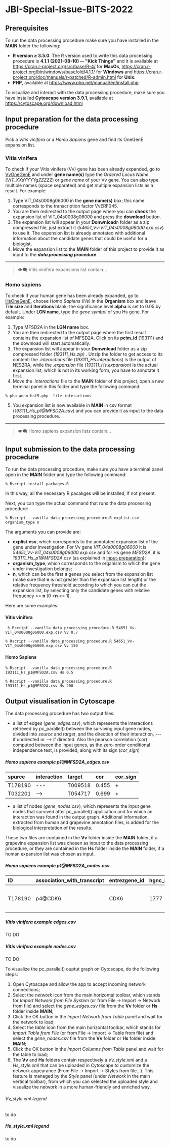 # JBI-Special-Issue-BITS-2022


## Prerequisites

To run the data processing procedure make sure you have installed in the **MAIN** folder the following:

- **R version ≥ 3.5.0**. The R version used to write this data processing procedure is **4.1.1 (2021-08-10) -- "Kick Things"** and it is available at https://cran.r-project.org/src/base/R-4/ for **MacOs**, https://cran.r-project.org/bin/windows/base/old/4.1.1/ for **Windows** and https://cran.r-project.org/doc/manuals/r-patched/R-admin.html for **Unix**.
- **PHP**, available at https://www.php.net/manual/en/install.php

To visualize and interact with the data processing procedure, make sure you have installed **Cytoscape version 3.9.1**, available at https://cytoscape.org/download.html

## Input preparation for the data processing procedure

Pick a _Vitis vinifera_ or a _Homo Sapiens_ gene and find its OneGenE expansion list.

### Vitis vinifera

To check if your Vitis vinifera (Vv) gene has been already expanded, go to [VvOneGenE](http://ibdm.disi.unitn.it/onegene/vv/onegene-vv.php) and under **gene name(s)** type the _Ordered Locus Name_ (_VIT_XXsYYYYgZZZZZ_) or _gene name_  of your Vv gene. You can also type multiple names (space separated) and get multiple expansion lists as a result.
For example: 
1. Type VIT_04s0008g06000 in the **gene name(s)** box; this name corresponds to the transcription factor VvERF045. 
2. You are then redirected to the output page where you can **check** the expansion list of VIT_04s0008g06000 and press the **download** button. 
3. The expansion list will appear in your **Donwnload**n folder as a zip compressed file, just extract it (_54651_Vv-VIT_04s0008g06000.exp.csv_) to use it. The expansion list is already annotated with additional information about the candidate genes that could be useful for a biologist.
4. Move the espansion list to the **MAIN** folder of this project to provide it as input to the ***data processing procedure***. 

---
> :eye_speech_bubble: Vitis vinifera expansions list contain...

### Homo sapiens

To check if your human gene has been already expanded, go to [HsOneGenE](https://gene.disi.unitn.it/test/gene\_history-z.php), choose _Homo Sapiens (Hs)_ in the **Organism** box and leave **Tile size** and **Iterations** blank; the significance level **alpha** is set to 0.05 by default. Under **LGN name**, type the _gene symbol_ of you Hs gene.
For example:
1. Type MFSD2A in the **LGN name** box.
2.  You are then redirected to the output page where the first result contains the expansion list of MFSD2A. Click on its **pcim_id** (193111) and the download will start automatically. 
3. The expansion list will appear in your **Donwnload** folder as a zip compressed folder (_193111_Hs.zip_) . Unzip the folder to get access to its content: the _.interactions_ file (_193111_Hs.interactions_) is the output of NES2RA, while the _.expansion_ file (_193111_Hs.expansion_) is the actual expansion list, which is not in its working form, you have to annotate it first.
4. Move the _.interactions_ file to the **MAIN** folder of this project, open a new terminal panel in this folder and type the following command:

  ```
  % php anno-hsf5.php  file.interactions
  ```
5. You expansion list is now available in **MAIN** in csv format (_193111_Hs_p1@<!-- -->MFSD2A.csv_) and you can provide it as input to the data processing procedure.

---
> :eye_speech_bubble: Homo sapiens expansion lists contain...

## Input submission to the data processing procedure

To run the data processing procedure, make sure you have a terminal panel open in the **MAIN** folder and type the following command:

  ```
  % Rscript install_packages.R
  ```

In this way, all the necessary R pacakges will be installed, if not present.

Next, you can type the actual command that runs the data processing procedure:

  ```
  % Rscript --vanilla data_processing_procedure.R explist.csv organism_type n
  ```
The arguments you can provide are:

- **explist.csv**, which corresponds to the annotated expansion list of the gene under investigation. For Vv gene _VIT_04s0008g06000_ it is _54651_Vv-VIT_04s0008g06000.exp.csv_ and for Hs gene _MFSD2A_, it is _193111_Hs_p1@<!-- -->MFSD2A.csv_ (as explained in [input-preparation](https://github.com/Camilla9347/JBI-Special-Issue-BITS-2022/edit/main/README.md#input-preparation-for-the-data-processing-procedure));
- **organism_type**, which corresponds to the organism to which the gene under investigation belongs;
- **n**, which can be the first **n** genes you select from the expansion list (make sure that **n** is not greater than the expansion list length) or the relative frequency threshold according to which you can cut the expansion list, by selecting only the candidate genes with relative frequency >= **n** (0 <**n** <= 1).

Here are some examples:

#### Vitis vinifera

 ```
  % Rscript --vanilla data_processing_procedure.R 54651_Vv-VIT_04s0008g06000.exp.csv Vv 0.7

  ```
  
  ```
  % Rscript --vanilla data_processing_procedure.R 54651_Vv-VIT_04s0008g06000.exp.csv Vv 150

  ```

#### Homo Sapiens

  ```
  % Rscript --vanilla data_processing_procedure.R 193111_Hs_p1@MFSD2A.csv Hs 0.5

  ```
  
  ```
  % Rscript --vanilla data_processing_procedure.R 193111_Hs_p1@MFSD2A.csv Hs 200

  ```

## Output visualisation in Cytoscape

The data processing procedure has two output files:

 - a list of edges (_gene_edges.csv_), which represents the interactions retrieved by pc_parallel() between the surviving input gene nodes, divided into _source_ and _target_, and the direction of their interaction, --- if undirected or  --> if directed. Also the pearson correlation (_cor_) computed between the input genes, as the zero-order conditional independence test, is provided, along with its sign (_cor_sign_)
 
##### Homo sapiens example _p1@<!-- -->MFSD2A_edges.csv_

| spurce | interaction | target | cor | cor_sign |
| :---   |     :---  |   :--- |  :---  |:---    | 
| T178190| --- | T009518 | 0.455 | + |
| T032201 | --> | T054717 | 0.699 | + |

 - a list of nodes (_gene_nodes.csv_), which represents the input gene nodes that survived after pc_parallel() application and for which an interaction was found in the output graph. Additional information, extracted from human and grapevine annotation files, is added for the biological interpretation of the results.

These two files are contained in the **Vv** folder inside the **MAIN** folder, if a grapevine expansion list was chosen as input to the data processing procedure, or they are contained in the **Hs** folder inside the **MAIN** folder, if a human expansion list was chosen as input.

##### Homo sapiens example _p1@<!-- -->MFSD2A_nodes.csv_

| ID | association_with_transcript | entrezgene_id | hgnc_id | uniprot_id | description | rank | Frel | type |
| :---    |     :---  |   :--- |  :---  |:---    | :---                      | :--- | :---  |  :---                     |  
| T178190 | p4@CDK6   | CDK6   | 1777   | Q00534 | cyclin dependent kinase 6 | 14   | 0.996 | gene with protein product |



##### Vitis vinifera example _edges.csv_

TO DO 

##### Vitis vinifera example _nodes.csv_

TO DO


To visualize the pc_parallel() ouptut graph on Cytoscape, do the following steps:

1. Open Cytoscape and allow the app to accept incoming network connections;
2. Select the _network_ icon from the main horizontal toolbar, which stands for _Import Network from File System_ (or from File -> Import -> Network from file) and select the _gene_edges.csv_ file from the **Vv** folder or **Hs** folder inside **MAIN**;
3. Click the OK button in the _Import Network from Table_ panel and wait for the network to load;
4. Select the _table_ icon from the main horizontal toolbar, which stands for _Import Table from File_ (or from File -> Import -> Table from file) and select the _gene_nodes.csv_ file from the **Vv** folder or **Hs** folder inside **MAIN**;
5. Click the OK button in the _Import Columns from Table_ panel and wait for the table to load;
6. The **Vv** and **Hs** folders contain respectively a _Vv_style.xml_ and a _Hs_style.xml_ that can be uploaded in Cytoscape to customize the network appearance (From File -> Import -> Styles from file...). This feature is managed by the _Style_ panel (under _Network_ in the main vertical toolbar), from which you can selected the uploaded style and visualize the network in a more human-friendly and enriched way.

###### Vv_style.xml legend
to do 
##### Hs_style.xml legend
to do 
